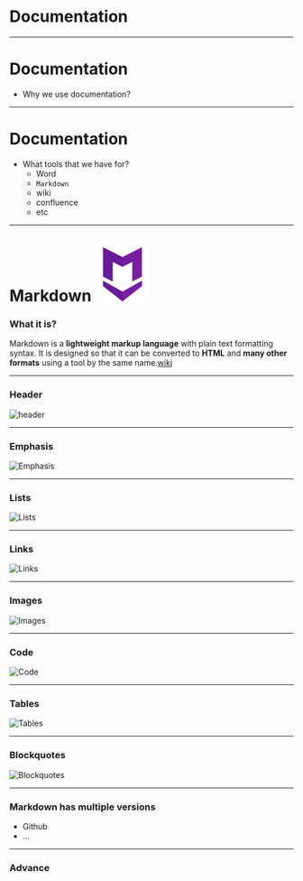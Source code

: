 # Documentation
---

# Documentation
* Why we use documentation?

---

# Documentation
* What tools that we have for?
  * Word
  * `Markdown`
  * wiki
  * confluence
  * etc
  
---

# Markdown ![logo](https://github.com/adam-p/markdown-here/raw/master/src/common/images/icon96.png)
### What it is?

Markdown is a **lightweight markup language** with plain text formatting syntax.
It is designed so that it can be converted to **HTML** and **many other formats** using a tool by the same name.[wiki](https://en.wikipedia.org/wiki/Markdown)

---

### Header
![header](../pic/header.png)

---

### Emphasis
![Emphasis](../pic/emphasis.png)

---

### Lists
![Lists](../pic/lists.png)

---


### Links
![Links](../pic/links.png)

---

### Images
![Images](../pic/images.png)

---

### Code
![Code](../pic/code.png)

---

### Tables
![Tables](../pic/table.png)

---

### Blockquotes
![Blockquotes](../pic/blockquotes.png)

---

### Markdown has multiple versions
 - Github
 - ...
 
---

### Advance

